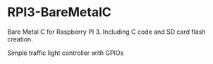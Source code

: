 # RPI3-BareMetalC
Bare Metal C for Raspberry PI 3. Including C code and SD card flash creation.

Simple traffic light controller with GPIOs 
